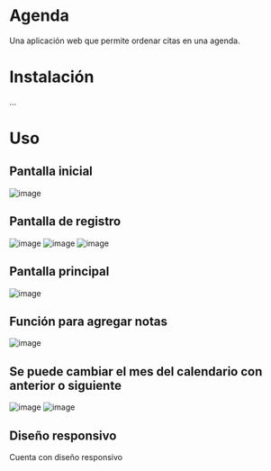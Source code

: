 # Agenda
Una aplicación web que permite ordenar citas en una agenda.

# Instalación
...

# Uso
## Pantalla inicial
![image](https://user-images.githubusercontent.com/106128245/170935254-b0180bf9-832d-49cc-94e5-29f2b96bb19c.png)
## Pantalla de registro
![image](https://user-images.githubusercontent.com/106128245/170935404-a3daf156-0a15-4fa2-9887-1e40eba9bcfb.png)
![image](https://user-images.githubusercontent.com/106128245/170935711-2bc61fd5-207d-4ac4-8a40-c4efc1e514cf.png)
![image](https://user-images.githubusercontent.com/106128245/170935765-5a8d9efe-5e6d-4f08-ae64-0bc4bdc82ff8.png)

## Pantalla principal
![image](https://user-images.githubusercontent.com/106128245/175786023-a802b3f0-f62a-456a-9cbe-9d1bf70a14d4.png)

## Función para agregar notas
![image](https://user-images.githubusercontent.com/106128245/175786087-adbd328b-7824-4132-956f-b9261c0923bc.png)

## Se puede cambiar el mes del calendario con anterior o siguiente
![image](https://user-images.githubusercontent.com/106128245/175786124-ceaf66ab-791d-47d2-93c6-e5c59674fe0e.png)
![image](https://user-images.githubusercontent.com/106128245/175786135-059ca6bf-d624-4aaa-893a-bac87cbe4998.png)



## Diseño responsivo
Cuenta con diseño responsivo

